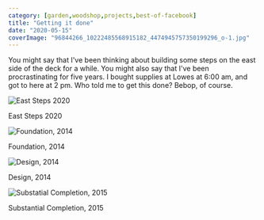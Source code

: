 ```yaml
---
category: [garden,woodshop,projects,best-of-facebook]
title: "Getting it done"
date: "2020-05-15"
coverImage: "96844266_10222485568915182_4474945757350199296_o-1.jpg"
---
```


You might say that I've been thinking about building some steps on the east side of the deck for a while. You might also say that I've been procrastinating for five years. I bought supplies at Lowes at 6:00 am, and got to here at 2 pm. Who told me to get this done? Bebop, of course.

![East Steps 2020](/images/96844266_10222485568915182_4474945757350199296_o-2.jpg)

East Steps 2020

![Foundation, 2014](/images/97402514_10222485575835355_691209479450001408_n-1.jpg)

Foundation, 2014

![Design, 2014](/images/98365201_10222485572995284_2050362703586787328_o-1-1024x636.jpg)

Design, 2014

![Substatial Completion, 2015](/images/97360979_10222485577475396_7659466013636820992_n-1.jpg)

Substantial Completion, 2015
